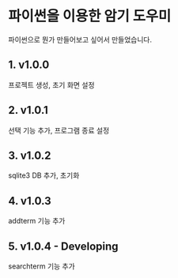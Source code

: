 # 파이썬을 이용한 암기 도우미

파이썬으로 뭔가 만들어보고 싶어서 만들었습니다.
## 1. v1.0.0
프로젝트 생성, 초기 화면 설정
## 2. v1.0.1
선택 기능 추가, 프로그램 종료 설정
## 3. v1.0.2
sqlite3 DB 추가, 초기화
## 4. v1.0.3
addterm 기능 추가
## 5. v1.0.4 - Developing
searchterm 기능 추가